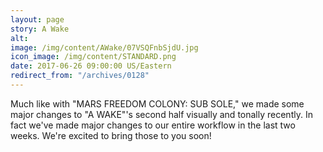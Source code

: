 ```yaml
---
layout: page
story: A Wake
alt:
image: /img/content/AWake/07VSQFnbSjdU.jpg
icon_image: /img/content/STANDARD.png
date: 2017-06-26 09:00:00 US/Eastern
redirect_from: "/archives/0128"
---
```

Much like with "MARS FREEDOM COLONY: SUB SOLE," we made some major changes to "A WAKE"'s second half visually and tonally recently. In fact we've made major changes to our entire workflow in the last two weeks. We're excited to bring those to you soon!
